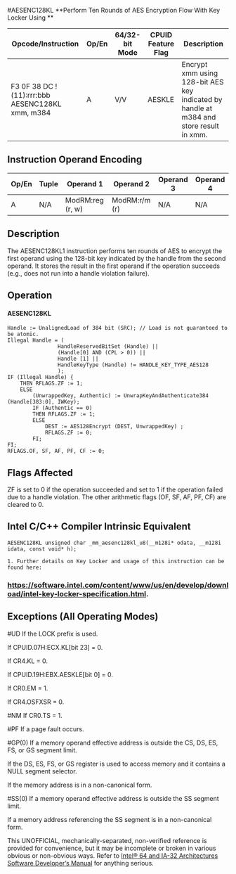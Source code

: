 #AESENC128KL
**Perform Ten Rounds of AES Encryption Flow With Key Locker Using **

| Opcode/Instruction                              | Op/En | 64/32-bit Mode | CPUID Feature Flag | Description                                                                            |
| ----------------------------------------------- | ----- | -------------- | ------------------ | -------------------------------------------------------------------------------------- |
| F3 0F 38 DC !(11):rrr:bbb AESENC128KL xmm, m384 | A     | V/V            | AESKLE             | Encrypt xmm using 128-bit AES key indicated by handle at m384 and store result in xmm. |

## Instruction Operand Encoding

| Op/En | Tuple | Operand 1        | Operand 2     | Operand 3 | Operand 4 |
| ----- | ----- | ---------------- | ------------- | --------- | --------- |
| A     | N/A   | ModRM:reg (r, w) | ModRM:r/m (r) | N/A       | N/A       |

## Description

The AESENC128KL1 instruction performs ten rounds of AES to encrypt the first operand using the 128-bit key indicated by the handle from the second operand. It stores the result in the first operand if the operation succeeds (e.g., does not run into a handle violation failure).

## Operation

#### AESENC128KL

```
Handle := UnalignedLoad of 384 bit (SRC); // Load is not guaranteed to be atomic.
Illegal Handle = (
                HandleReservedBitSet (Handle) ||
                (Handle[0] AND (CPL > 0)) ||
                Handle [1] ||
                HandleKeyType (Handle) != HANDLE_KEY_TYPE_AES128
                );
IF (Illegal Handle) {
    THEN RFLAGS.ZF := 1;
    ELSE
        (UnwrappedKey, Authentic) := UnwrapKeyAndAuthenticate384 (Handle[383:0], IWKey);
        IF (Authentic == 0)
        THEN RFLAGS.ZF := 1;
        ELSE
            DEST := AES128Encrypt (DEST, UnwrappedKey) ;
            RFLAGS.ZF := 0;
        FI;
FI;
RFLAGS.OF, SF, AF, PF, CF := 0;

```

## Flags Affected

ZF is set to 0 if the operation succeeded and set to 1 if the operation failed due to a handle violation. The other arithmetic flags (OF, SF, AF, PF, CF) are cleared to 0.

## Intel C/C++ Compiler Intrinsic Equivalent

```
AESENC128KL unsigned char _mm_aesenc128kl_u8(__m128i* odata, __m128i idata, const void* h);

```

```
1. Further details on Key Locker and usage of this instruction can be found here:

```

### https://software.intel.com/content/www/us/en/develop/download/intel-key-locker-specification.html.

## Exceptions (All Operating Modes)

#​​​UD If the LOCK prefix is used.

If CPUID.07H:ECX.KL[bit 23] = 0.

If CR4.KL = 0.

If CPUID.19H:EBX.AESKLE[bit 0] = 0.

If CR0.EM = 1.

If CR4.OSFXSR = 0.

#​NM If CR0.TS = 1.

#​PF If a page fault occurs.

#​​​​GP(0) If a memory operand effective address is outside the CS, DS, ES, FS, or GS segment limit.

If the DS, ES, FS, or GS register is used to access memory and it contains a NULL segment selector.

If the memory address is in a non-canonical form.

#​​​​​SS(0) If a memory operand effective address is outside the SS segment limit.

If a memory address referencing the SS segment is in a non-canonical form.

This UNOFFICIAL, mechanically-separated, non-verified reference is provided for convenience, but it may be
incomplete or broken in various obvious or non-obvious
ways. Refer to [Intel® 64 and IA-32 Architectures Software Developer’s Manual](https://software.intel.com/en-us/download/intel-64-and-ia-32-architectures-sdm-combined-volumes-1-2a-2b-2c-2d-3a-3b-3c-3d-and-4) for anything serious.
